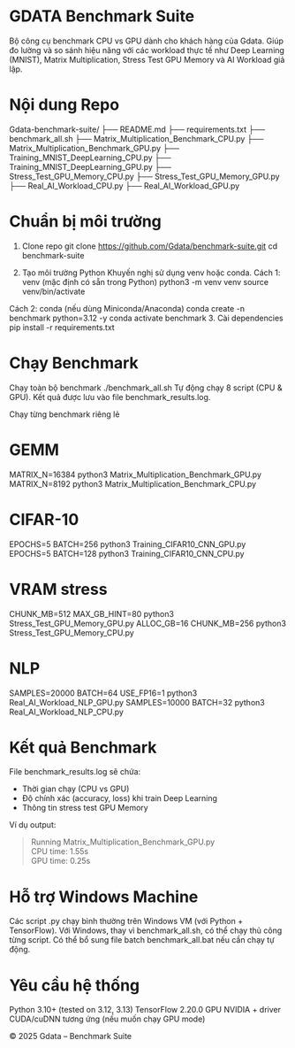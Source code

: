 # GDATA Benchmark Suite
Bộ công cụ benchmark CPU vs GPU dành cho khách hàng của Gdata. Giúp đo lường và so sánh hiệu năng với các workload thực tế như Deep Learning (MNIST), Matrix Multiplication, Stress Test GPU Memory và AI Workload giả lập.

# Nội dung Repo
Gdata-benchmark-suite/ 
├── README.md 
├── requirements.txt 
├── benchmark_all.sh 
├── Matrix_Multiplication_Benchmark_CPU.py 
├── Matrix_Multiplication_Benchmark_GPU.py 
├── Training_MNIST_DeepLearning_CPU.py 
├── Training_MNIST_DeepLearning_GPU.py 
├── Stress_Test_GPU_Memory_CPU.py 
├── Stress_Test_GPU_Memory_GPU.py 
├── Real_AI_Workload_CPU.py 
├── Real_AI_Workload_GPU.py

# Chuẩn bị môi trường
1. Clone repo 
git clone https://github.com/Gdata/benchmark-suite.git 
cd benchmark-suite

2. Tạo môi trường Python 
Khuyến nghị sử dụng venv hoặc conda. 
Cách 1: venv (mặc định có sẵn trong Python) 
python3 -m venv venv 
source venv/bin/activate 

Cách 2: conda (nếu dùng Miniconda/Anaconda) 
conda create -n benchmark python=3.12 -y 
conda activate benchmark
3. Cài dependencies 
pip install -r requirements.txt

# Chạy Benchmark
Chạy toàn bộ benchmark 
./benchmark_all.sh
Tự động chạy 8 script (CPU & GPU).
Kết quả được lưu vào file benchmark_results.log.

Chạy từng benchmark riêng lẻ 
# GEMM
MATRIX_N=16384 python3 Matrix_Multiplication_Benchmark_GPU.py
MATRIX_N=8192  python3 Matrix_Multiplication_Benchmark_CPU.py

# CIFAR-10
EPOCHS=5 BATCH=256 python3 Training_CIFAR10_CNN_GPU.py
EPOCHS=5 BATCH=128 python3 Training_CIFAR10_CNN_CPU.py

# VRAM stress
CHUNK_MB=512 MAX_GB_HINT=80 python3 Stress_Test_GPU_Memory_GPU.py
ALLOC_GB=16 CHUNK_MB=256 python3 Stress_Test_GPU_Memory_CPU.py

# NLP
SAMPLES=20000 BATCH=64 USE_FP16=1 python3 Real_AI_Workload_NLP_GPU.py
SAMPLES=10000 BATCH=32          python3 Real_AI_Workload_NLP_CPU.py


# Kết quả Benchmark
File benchmark_results.log sẽ chứa: 
- Thời gian chạy (CPU vs GPU) 
- Độ chính xác (accuracy, loss) khi train Deep Learning 
- Thông tin stress test GPU Memory 

Ví dụ output:

> Running Matrix_Multiplication_Benchmark_GPU.py  
CPU time: 1.55s  
GPU time: 0.25s  

# Hỗ trợ Windows Machine
Các script .py chạy bình thường trên Windows VM (với Python + TensorFlow). 
Với Windows, thay vì benchmark_all.sh, có thể chạy thủ công từng script. 
Có thể bổ sung file batch benchmark_all.bat nếu cần chạy tự động.

# Yêu cầu hệ thống
Python 3.10+ (tested on 3.12, 3.13) 
TensorFlow 2.20.0 
GPU NVIDIA + driver CUDA/cuDNN tương ứng (nếu muốn chạy GPU mode)

© 2025 Gdata – Benchmark Suite
